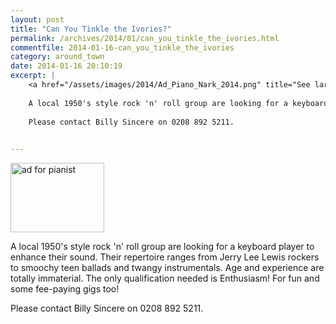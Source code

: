 ```yaml
---
layout: post
title: "Can You Tinkle the Ivories?"
permalink: /archives/2014/01/can_you_tinkle_the_ivories.html
commentfile: 2014-01-16-can_you_tinkle_the_ivories
category: around_town
date: 2014-01-16 20:10:19
excerpt: |
    <a href="/assets/images/2014/Ad_Piano_Nark_2014.png" title="See larger version of - ad for pianist"><img src="/assets/images/2014/Ad_Piano_Nark_2014_thumb.png" width="150" height="111" alt="ad for pianist" class="photo right" /></a>
    
    A local 1950's style rock 'n' roll group are looking for a keyboard player to enhance their sound. Their repertoire ranges from Jerry Lee Lewis rockers to smoochy teen ballads and twangy instrumentals. Age and experience are totally immaterial. The only qualification needed is Enthusiasm! For fun and some fee-paying gigs too!
    
    Please contact Billy Sincere on 0208 892 5211.
    

---
```


<a href="/assets/images/2014/Ad_Piano_Nark_2014.png" title="See larger version of - ad for pianist"><img src="/assets/images/2014/Ad_Piano_Nark_2014_thumb.png" width="150" height="111" alt="ad for pianist" class="photo right" /></a>

A local 1950's style rock 'n' roll group are looking for a keyboard player to enhance their sound. Their repertoire ranges from Jerry Lee Lewis rockers to smoochy teen ballads and twangy instrumentals. Age and experience are totally immaterial. The only qualification needed is Enthusiasm! For fun and some fee-paying gigs too!

Please contact Billy Sincere on 0208 892 5211.

